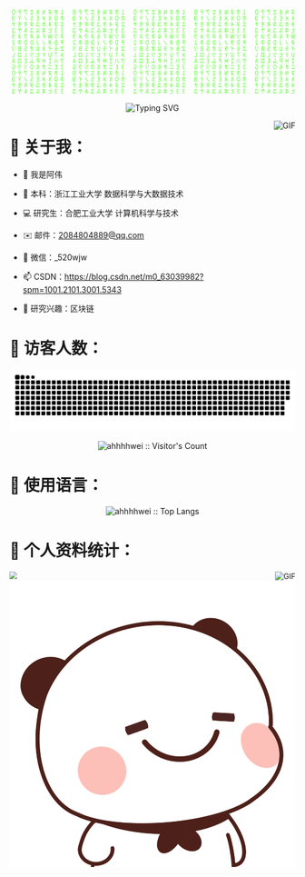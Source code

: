 ![Matrix SVG](./pic/matrix.svg)

<p align="center"><img src="https://readme-typing-svg.demolab.com/?lines=Hello!+I'm+ahwei.;I like saving the world." alt="Typing SVG" /></p>
<img align="right" alt="GIF" src="https://raw.githubusercontent.com/JoeyBling/JoeyBling/master/pic/pusheencode.gif" />

# 🤔 关于我：

- 👋  我是阿伟

- 🏫  本科：浙江工业大学 数据科学与大数据技术

- 💻  研究生：合肥工业大学 计算机科学与技术

- ✉️  邮件：2084804889@qq.com

- 💬  微信：_520wjw

- 📫  CSDN：https://blog.csdn.net/m0_63039982?spm=1001.2101.3001.5343

- 💞️  研究兴趣：区块链

# 👀 访客人数：

<picture>
  <source media="(prefers-color-scheme: dark)" srcset="https://raw.githubusercontent.com/ahhhhwei/ahhhhwei/output/github-contribution-grid-snake-dark.svg">
  <source media="(prefers-color-scheme: light)" srcset="https://raw.githubusercontent.com/ahhhhwei/ahhhhwei/output/github-contribution-grid-snake.svg">
  <img alt="github contribution grid snake animation" src="https://raw.githubusercontent.com/ahhhhwei/ahhhhwei/output/github-contribution-grid-snake.svg">
</picture>

<p align="center"><img src="https://profile-counter.glitch.me/{ahhhhwei}/count.svg" alt="ahhhhwei :: Visitor's Count" /></p>

# 🔣 使用语言：

<p align="center"><img src="https://github-readme-stats.vercel.app/api/top-langs/?username=ahhhhwei&langs_count=10&theme=tokyonight&layout=compact" alt="ahhhhwei :: Top Langs" /></p>

# 📝 个人资料统计：

<p><img align="left" img src="https://github-readme-stats.vercel.app/api?username=ahhhhwei&show_icons=true&line_height=45&theme=dracula&include_all_commits=true" style="zoom:80%;" /></p>
<p><img align="right" alt="GIF" src="https://media.giphy.com/media/iIqmM5tTjmpOB9mpbn/giphy.gif" style="zoom:93%;"  /></p>

<img align="right" alt="GIF" src="./pic/smile.gif" alt="smile" />













 

